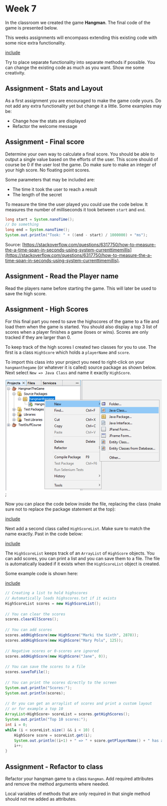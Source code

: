 # Week 7

In the classroom we created the game **Hangman**. The final code of the game is presented below.

This weeks assignments will encompass extending this existing code with some nice extra functionality.

[include](code/HangmanTheGame/src/hangmanthegame/HangmanTheGame.java)

Try to place separate functionality into separate methods if possible. You can change the existing code as much as you want. Show me some creativity.

## Assignment - Stats and Layout

As a first assignment you are encouraged to make the game code yours. Do not add any extra functionality yet but change it a little. Some examples may be:
* Change how the stats are displayed
* Refactor the welcome message

## Assignment - Final score

Determine your own way to calculate a final score. You should be able to output a single value based on the efforts of the user. This score should of course be 0 if the user lost the game. Do make sure to make an integer of your high score. No floating point scores.

Some parameters that may be included are:
* The time it took the user to reach a result
* The length of the secret

To measure the time the user played you could use the code below. It measures the number of milliseconds it took between `start` and `end`.
```java
long start = System.nanoTime();
// Do something
long end = System.nanoTime();
System.out.println("Took: " + ((end - start) / 1000000) + "ms");
```
Source: [https://stackoverflow.com/questions/6317750/how-to-measure-the-a-time-span-in-seconds-using-system-currenttimemillis](https://stackoverflow.com/questions/6317750/how-to-measure-the-a-time-span-in-seconds-using-system-currenttimemillis).

## Assignment - Read the Player name

Read the players name before starting the game. This will later be used to save the high score.

## Assignment - High Scores

For this final part you need to save the highscores of the game to a file and load them when the game is started. You should also display a top 3 list of scores when a player finishes a game (loses or wins). Scores are only tracked if they are larger than 0.

To keep track of the high scores I created two classes for you to use. The first is a class `HighScore` which holds a `playerName` and `score`.

To import this class into your project you need to right-click on your `hangmanthegame` (or whatever it is called) source package as shown below. Next select `New => Java Class` and name it exactly `HighScore`.

![Adding a class HighScore](img/adding_class_highscore.png);

Now you can place the code below inside the file, replacing the class (make sure not to replace the package statement at the top):

[include](code/ListOfHighScores/src/listofhighscores/HighScore.java)

Next add a second class called `HighScoreList`. Make sure to match the name exactly. Past in the code below:

[include](code/ListOfHighScores/src/listofhighscores/HighScoreList.java)

The `HighScoreList` keeps track of an `ArrayList` of `HighScore` objects. You can add scores, you can print a list and you can save them to a file. The file is automatically loaded if it exists when the `HighScoreList` object is created.

Some example code is shown here:

[include](code/ListOfHighScores/src/listofhighscores/ListOfHighScores.java)

```java
// Creating a list to hold highscores
// Automatically loads highscores.txt if it exists
HighScoreList scores = new HighScoreList();

// You can clear the scores
scores.clearAllScores();

// You can add scores
scores.addHighScore(new HighScore("Marki the Sixth", 2878));
scores.addHighScore(new HighScore("Mary Polu", 125));

// Negative scores or 0-scores are ignored
scores.addHighScore(new HighScore("Jane", 0));

// You can save the scores to a file
scores.saveToFile();

// You can print the scores directly to the screen        
System.out.println("Scores:");
System.out.println(scores);

// Or you can get an arraylist of scores and print a custom layout
// or for example a top 10
ArrayList<HighScore> scoreList = scores.getHighScores();
System.out.println("Top 10 scores:");
int i = 0;
while (i < scoreList.size() && i < 10) {
    HighScore score = scoreList.get(i);
    System.out.println((i+1) + " => " + score.getPlayerName() + " has a score of " + score.getScore());
    i++;
}
```

## Assignment - Refactor to class

Refactor your hangman game to a class `Hangman`. Add required attributes and remove the method arguments where needed.

Local variables of methods that are only required in that single method should not me added as attributes.
